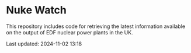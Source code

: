 # Nuke Watch

This repository includes code for retrieving the latest information available on the output of EDF nuclear power plants in the UK.

Last updated: 2024-11-02 13:18
